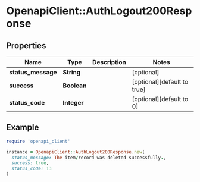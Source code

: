 # OpenapiClient::AuthLogout200Response

## Properties

| Name | Type | Description | Notes |
| ---- | ---- | ----------- | ----- |
| **status_message** | **String** |  | [optional] |
| **success** | **Boolean** |  | [optional][default to true] |
| **status_code** | **Integer** |  | [optional][default to 0] |

## Example

```ruby
require 'openapi_client'

instance = OpenapiClient::AuthLogout200Response.new(
  status_message: The item/record was deleted successfully.,
  success: true,
  status_code: 13
)
```

